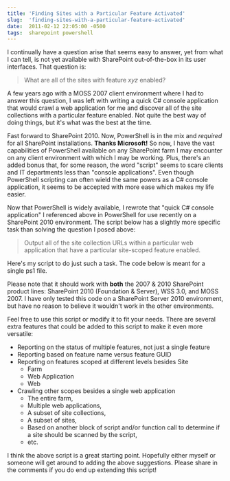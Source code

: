 ```yaml
---
title: 'Finding Sites with a Particular Feature Activated'
slug:  'finding-sites-with-a-particular-feature-activated'
date:  2011-02-12 22:05:00 -0500
tags:  sharepoint powershell
---
```


I continually have a question arise that seems easy to answer, yet from what I can tell, is not yet available with SharePoint out-of-the-box in its user interfaces. That question is:

> What are all of the sites with feature *xyz* enabled?

A few years ago with a MOSS 2007 client environment where I had to answer this question, I was left with writing a quick C# console application that would crawl a web application for me and discover all of the site collections with a particular feature enabled. Not quite the best way of doing things, but it's what was the best at the time.

Fast forward to SharePoint 2010. Now, PowerShell is in the mix and *required* for all SharePoint installations. **Thanks Microsoft!** So now, I have the vast capabilities of PowerShell available on any SharePoint farm I may encounter on any client environment with which I may be working. Plus, there's an added bonus that, for some reason, the word "script" seems to scare clients and IT departments less than "console applications". Even though PowerShell scripting can often wield the same powers as a C# console application, it seems to be accepted with more ease which makes my life easier.

Now that PowerShell is widely available, I rewrote that "quick C# console application" I referenced above in PowerShell for use recently on a SharePoint 2010 environment. The script below has a slightly more specific task than solving the question I posed above:

> Output all of the site collection URLs within a particular web application that have a particular site-scoped feature enabled.

Here's my script to do just such a task. The code below is meant for a single ps1 file.

Please note that it should work with **both** the 2007 & 2010 SharePoint product lines: SharePoint 2010 (Foundation & Server), WSS 3.0, and MOSS 2007. I have only tested this code on a SharePoint Server 2010 environment, but have no reason to believe it wouldn't work in the other environments.

<script src="https://gist.github.com/smayes5/130e694c2c5e4e30c8dd.js"></script>

Feel free to use this script or modify it to fit your needs. There are several extra features that could be added to this script to make it even more versatile:

- Reporting on the status of multiple features, not just a single feature
- Reporting based on feature name versus feature GUID
- Reporting on features scoped at different levels besides Site
  - Farm
  - Web Application
  - Web
- Crawling other scopes besides a single web application
  - The entire farm,
  - Multiple web applications,
  - A subset of site collections,
  - A subset of sites,
  - Based on another block of script and/or function call to determine if a site should be scanned by the script,
  - etc.

I think the above script is a great starting point. Hopefully either myself or someone will get around to adding the above suggestions. Please share in the comments if you do end up extending this script!
